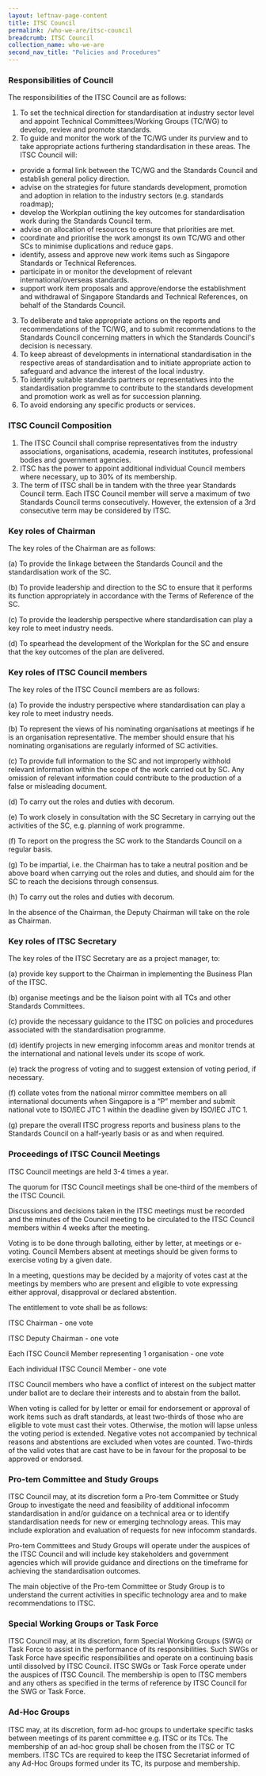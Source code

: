 ```yaml
---
layout: leftnav-page-content
title: ITSC Council
permalink: /who-we-are/itsc-council
breadcrumb: ITSC Council
collection_name: who-we-are
second_nav_title: "Policies and Procedures"
---
```


### Responsibilities of Council
The responsibilities of the ITSC Council are as follows:
1. To set the technical direction for standardisation at industry sector level and appoint Technical Committees/Working Groups (TC/WG) to develop, review and promote standards.
2. To guide and monitor the work of the TC/WG under its purview and to take appropriate actions furthering standardisation in these areas. The ITSC Council will:
  * provide a formal link between the TC/WG and the Standards Council and establish general policy direction.
  * advise on the strategies for future standards development, promotion and adoption in relation to the industry sectors (e.g. standards roadmap);
  * develop the Workplan outlining the key outcomes for standardisation work during the Standards Council term.
  * advise on allocation of resources to ensure that priorities are met.
  * coordinate and prioritise the work amongst its own TC/WG and other SCs to minimise duplications and reduce gaps.
  * identify, assess and approve new work items such as Singapore Standards or Technical References.
  * participate in or monitor the development of relevant international/overseas standards.
  * support work item proposals and approve/endorse the establishment and withdrawal of Singapore Standards and Technical References, on behalf of the Standards Council.
3. To deliberate and take appropriate actions on the reports and recommendations of the TC/WG, and to submit recommendations to the Standards Council concerning matters in which the Standards Council's decision is necessary.
4. To keep abreast of developments in international standardisation in the respective areas of standardisation and to initiate appropriate action to safeguard and advance the interest of the local industry.
5. To identify suitable standards partners or representatives into the standardisation programme to contribute to the standards development and promotion work as well as for succession planning.
6. To avoid endorsing any specific products or services.

### ITSC Council Composition
1. The ITSC Council shall comprise representatives from the industry associations, organisations, academia, research institutes, professional bodies and government agencies.
2. ITSC has the power to appoint additional individual Council members where necessary, up to 30% of its membership.
3. The term of ITSC shall be in tandem with the three year Standards Council term. Each ITSC Council member will serve a maximum of two Standards Council terms consecutively. However, the extension of a 3rd consecutive term may be considered by ITSC.

### Key roles of Chairman
The key roles of the Chairman are as follows:

(a) To provide the linkage between the Standards Council and the standardisation work of the SC.

(b) To provide leadership and direction to the SC to ensure that it performs its function appropriately in accordance with the Terms of Reference of the SC.

(c) To provide the leadership perspective where standardisation can play a key role to meet industry needs.

(d) To spearhead the development of the Workplan for the SC and ensure that the key outcomes of the plan are delivered.

### Key roles of  ITSC Council members

The key roles of the ITSC Council members are as follows:

(a) To provide the industry perspective where standardisation can play a key role to meet industry needs.

(b) To represent the views of his nominating organisations at meetings if he is an organisation representative. The member should ensure that his nominating organisations are regularly informed of SC activities.

(c) To provide full information to the SC and not improperly withhold relevant information within the scope of the work carried out by SC. Any omission of relevant information could contribute to the production of a false or misleading document.

(d) To carry out the roles and duties with decorum.

(e) To work closely in consultation with the SC Secretary in carrying out the activities of the SC, e.g. planning of work programme.

(f) To report on the progress the SC work to the Standards Council on a regular basis.

(g) To be impartial, i.e. the Chairman has to take a neutral position and be above board when carrying out the roles and duties, and should aim for the SC to reach the decisions through consensus.

(h) To carry out the roles and duties with decorum.

In the absence of the Chairman, the Deputy Chairman will take on the role as Chairman.

### Key roles of ITSC Secretary

The key roles of the ITSC Secretary are as a project manager, to:

(a) provide key support to the Chairman in implementing the Business Plan of the ITSC.

(b) organise meetings and be the liaison point with all TCs and other Standards Committees.

(c) provide the necessary guidance to the ITSC on policies and procedures associated with the standardisation programme.

(d) identify projects in new emerging infocomm areas and monitor trends at the international and national levels under its scope of work.

(e) track the progress of voting and to suggest extension of voting period, if necessary.

(f) collate votes from the national mirror committee members on all international documents when Singapore is a “P” member and submit national vote to ISO/IEC JTC 1 within the deadline given by ISO/IEC JTC 1.

(g) prepare the overall ITSC progress reports and business plans to the Standards Council on a half-yearly basis or as and when required.

### Proceedings of ITSC Council Meetings

ITSC Council meetings are held 3-4 times a year.

The quorum for ITSC Council meetings shall be one-third of the members of the ITSC Council.

Discussions and decisions taken in the ITSC meetings must be recorded and the minutes of the Council meeting to be circulated to the ITSC Council members within 4 weeks after the meeting.

Voting is to be done through balloting, either by letter, at meetings or e-voting. Council Members absent at meetings should be given forms to exercise voting by a given date.

In a meeting, questions may be decided by a majority of votes cast at the meetings by members who are present and eligible to vote expressing either approval, disapproval or declared abstention.

The entitlement to vote shall be as follows:

ITSC Chairman - one vote

ITSC Deputy Chairman - one vote

Each ITSC Council Member representing 1 organisation - one vote

Each individual ITSC Council Member - one vote

ITSC Council members who have a conflict of interest on the subject matter under ballot are to declare their interests and to abstain from the ballot.

When voting is called for by letter or email for endorsement or approval of work items such as draft standards, at least two-thirds of those who are eligible to vote must cast their votes. Otherwise, the motion will lapse unless the voting period is extended. Negative votes not accompanied by technical reasons and abstentions are excluded when votes are counted. Two-thirds of the valid votes that are cast have to be in favour for the proposal to be approved or endorsed.

### Pro-tem Committee and Study Groups

ITSC Council may, at its discretion form a Pro-tem Committee or Study Group to investigate the need and feasibility of additional infocomm standardisation in and/or guidance on a technical area or to identify standardisation needs for new or emerging technology areas. This may include exploration and evaluation of requests for new infocomm standards.

Pro-tem Committees and Study Groups will operate under the auspices of the ITSC Council and will include key stakeholders and government agencies which will provide guidance and directions on the timeframe for achieving the standardisation outcomes.

The main objective of the Pro-tem Committee or Study Group is to understand the current activities in specific technology area and to make recommendations to ITSC.

### Special Working Groups or Task Force

ITSC Council may, at its discretion, form Special Working Groups (SWG) or Task Force to assist in the performance of its responsibilities. Such SWGs or Task Force have specific responsibilities and operate on a continuing basis until dissolved by ITSC Council. ITSC SWGs or Task Force operate under the auspices of ITSC Council. The membership is open to ITSC members and any others as specified in the terms of reference by ITSC Council for the SWG or Task Force.

### Ad-Hoc Groups

ITSC may, at its discretion, form ad-hoc groups to undertake specific tasks between meetings of its parent committee e.g. ITSC or its TCs. The membership of an ad-hoc group shall be chosen from the ITSC or TC members. ITSC TCs are required to keep the ITSC Secretariat informed of any Ad-Hoc Groups formed under its TC, its purpose and membership.

